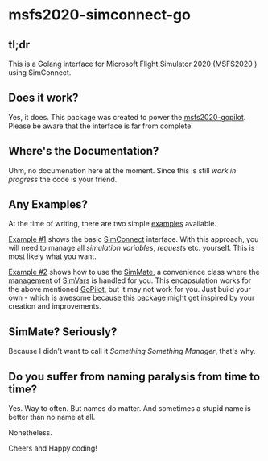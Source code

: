 # msfs2020-simconnect-go

## tl;dr

This is a Golang interface for Microsoft Flight Simulator 2020 (MSFS2020 ) using SimConnect.

## Does it work?

Yes, it does. This package was created to power the [msfs2020-gopilot](https://github.com/grumpypixel/msfs2020-gopilot). Please be aware that the interface is far from complete.

## Where's the Documentation?

Uhm, no documenation here at the moment. Since this is still *work in progress* the code is your friend.

## Any Examples?

At the time of writing, there are two simple [examples](https://github.com/grumpypixel/msfs2020-simconnect-go/tree/master/examples) available.

[Example #1](https://github.com/grumpypixel/msfs2020-simconnect-go/blob/master/examples/01_simconnect/main.go) shows the basic [SimConnect](https://github.com/grumpypixel/msfs2020-simconnect-go/blob/master/simconnect/simconnect.go) interface. With this approach, you will need to manage all *simulation variables*, *requests* etc. yourself. This is most likely what you want.

[Example #2](https://github.com/grumpypixel/msfs2020-simconnect-go/blob/master/examples/02_simmate/main.go) shows how to use the [SimMate](https://github.com/grumpypixel/msfs2020-simconnect-go/blob/master/simconnect/simmate.go), a convenience class where the [management](https://github.com/grumpypixel/msfs2020-simconnect-go/blob/master/simconnect/simvar_manager.go) of [SimVars](https://github.com/grumpypixel/msfs2020-simconnect-go/blob/master/simconnect/simvar.go) is handled for you. This encapsulation works for the above mentioned [GoPilot](https://github.com/grumpypixel/msfs2020-gopilot), but it may not work for you. Just build your own - which is awesome because this package might get inspired by your creation and improvements.

## SimMate? Seriously?

Because I didn't want to call it *Something* *Something* *Manager*, that's why.

## Do you suffer from naming paralysis from time to time?

Yes. Way to often. But names do matter. And sometimes a stupid name is better than no name at all.

Nonetheless.

Cheers and Happy coding!



